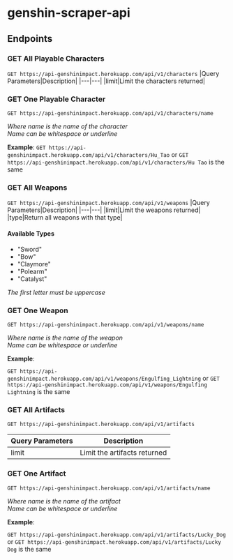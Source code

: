 # genshin-scraper-api

## Endpoints

### GET All Playable Characters

`GET https://api-genshinimpact.herokuapp.com/api/v1/characters`
|Query Parameters|Description|
|---|---|
|limit|Limit the characters returned|

### GET One Playable Character

`GET https://api-genshinimpact.herokuapp.com/api/v1/characters/name`

_Where name is the name of the character_\
_Name can be whitespace or underline_

**Example**:
`GET https://api-genshinimpact.herokuapp.com/api/v1/characters/Hu_Tao` or `GET https://api-genshinimpact.herokuapp.com/api/v1/characters/Hu Tao` is the same

### GET All Weapons

`GET https://api-genshinimpact.herokuapp.com/api/v1/weapons`
|Query Parameters|Description|
|---|---|
|limit|Limit the weapons returned|
|type|Return all weapons with that type|

#### Available Types

-   "Sword"
-   "Bow"
-   "Claymore"
-   "Polearm"
-   "Catalyst"

_The first letter must be uppercase_

### GET One Weapon

`GET https://api-genshinimpact.herokuapp.com/api/v1/weapons/name`

_Where name is the name of the weapon_\
_Name can be whitespace or underline_

**Example**:

`GET https://api-genshinimpact.herokuapp.com/api/v1/weapons/Engulfing_Lightning` or `GET https://api-genshinimpact.herokuapp.com/api/v1/weapons/Engulfing Lightning` is the same

### GET All Artifacts

`GET https://api-genshinimpact.herokuapp.com/api/v1/artifacts`

| Query Parameters | Description                  |
| ---------------- | ---------------------------- |
| limit            | Limit the artifacts returned |

### GET One Artifact

`GET https://api-genshinimpact.herokuapp.com/api/v1/artifacts/name`

_Where name is the name of the artifact_\
_Name can be whitespace or underline_

**Example**:

`GET https://api-genshinimpact.herokuapp.com/api/v1/artifacts/Lucky_Dog` or `GET https://api-genshinimpact.herokuapp.com/api/v1/artifacts/Lucky Dog` is the same
